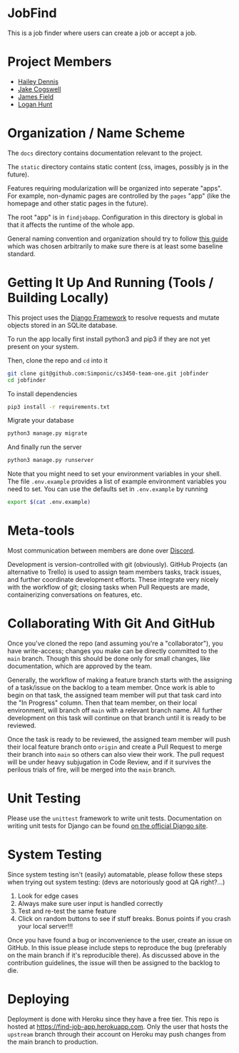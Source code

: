 # JobFind
This is a job finder where users can create a job or accept a job.

# Project Members
+ [Hailey Dennis](https://github.com/haileydennis)
+ [Jake Cogswell](https://github.com/jdasnake81)
+ [James Field](https://github.com/PineappleMiner)
+ [Logan Hunt](https://github.com/Simponic)

# Organization / Name Scheme
The `docs` directory contains documentation relevant to the project. 

The `static` directory contains static content (css, images, possibly js in the future).

Features requiring modularization will be organized into seperate "apps". For example, non-dynamic pages are controlled by the `pages` "app" (like the homepage and other static pages in the future).

The root "app" is in `findjobapp`. Configuration in this directory is global in that it affects the runtime of the whole app.

General naming convention and organization should try to follow [this guide](https://streamhacker.com/2011/01/03/django-application-conventions/) which was chosen arbitrarily to make sure there is at least some baseline standard.

# Getting It Up And Running (Tools / Building Locally)
This project uses the [Django Framework](https://djangoproject.com) to resolve requests and mutate objects stored in an SQLite database.

To run the app locally first install python3 and pip3 if they are not yet present on your system. 

Then, clone the repo and `cd` into it
``` bash
git clone git@github.com:Simponic/cs3450-team-one.git jobfinder
cd jobfinder
```

To install dependencies
``` bash
pip3 install -r requirements.txt
```

Migrate your database
``` bash
python3 manage.py migrate
```

And finally run the server
``` bash
python3 manage.py runserver
```

Note that you might need to set your environment variables in your shell. The file `.env.example` provides a list of example environment variables you need to set. You can use the defaults set in `.env.example` by running 
```bash
export $(cat .env.example)
```

# Meta-tools
Most communication between members are done over [Discord](https://discord.com).

Development is version-controlled with git (obviously). GitHub Projects (an alternative to Trello) is used to assign team members tasks, track issues, and further coordinate development efforts. These integrate very nicely with the workflow of git; closing tasks when Pull Requests are made, containerizing conversations on features, etc.

# Collaborating With Git And GitHub
Once you've cloned the repo (and assuming you're a "collaborator"), you have write-access; changes you make can be directly committed to the `main` branch. Though this should be done only for small changes, like documentation, which are approved by the team.

Generally, the workflow of making a feature branch starts with the assigning of a task/issue on the backlog to a team member. Once work is able to begin on that task, the assigned team member will put that task card into the "In Progress" column. Then that team member, on their local environment, will branch off `main` with a relevant branch name. All further development on this task will continue on that branch until it is ready to be reviewed. 

Once the task is ready to be reviewed, the assigned team member will push their local feature branch onto `origin` and create a Pull Request to merge their branch into `main` so others can also view their work. The pull request will be under heavy subjugation in Code Review, and if it survives the perilous trials of fire, will be merged into the `main` branch.

# Unit Testing
Please use the `unittest` framework to write unit tests. Documentation on writing unit tests for Django can be found [on the official Django site](https://docs.djangoproject.com/en/4.0/topics/testing/).

# System Testing
Since system testing isn't (easily) automatable, please follow these steps when trying out system testing: (devs are notoriously good at QA right?...)

1. Look for edge cases
2. Always make sure user input is handled correctly
3. Test and re-test the same feature
4. Click on random buttons to see if stuff breaks. Bonus points if you crash your local server!!!

Once you have found a bug or inconvenience to the user, create an issue on GitHub. In this issue please include steps to reproduce the bug (preferably on the main branch if it's reproducible there).
As discussed above in the contribution guidelines, the issue will then be assigned to the backlog to die.

# Deploying
Deployment is done with Heroku since they have a free tier. This repo is hosted at https://find-job-app.herokuapp.com. Only the user that hosts the `upstream` branch through their account on Heroku may push changes from the main branch to production.
